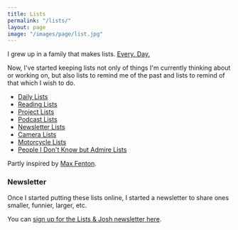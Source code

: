```yaml
---
title: Lists
permalink: "/lists/"
layout: page
image: "/images/page/list.jpg"
---
```


I grew up in a family that makes lists. [Every. Day.](/images/page/list.jpg)

Now, I've started keeping lists not only of things I'm currently thinking about or working on, but also lists to remind me of the past and lists to remind of that which I wish to do.

- [Daily Lists](/lists/daily)
- [Reading Lists](/lists/reading)
- [Project Lists](/lists/project)
- [Podcast Lists](/lists/podcast)
- [Newsletter Lists](/lists/newsletter)
- [Camera Lists](/lists/camera)
- [Motorcycle Lists](/lists/motorcycle)
- [People I Don't Know but Admire Lists](/lists/people-i-admire)

Partly inspired by [Max Fenton](http://maxfenton.com/biblio/).

### Newsletter
Once I started putting these lists online, I started a newsletter to share ones smaller, funnier, larger, etc.

You can [sign up for the Lists & Josh newsletter here](http://tinyletter.com/lists).
